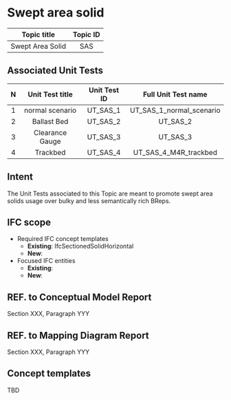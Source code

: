 # Swept area solid

|              Topic title                  |Topic ID|
|:-----------------------------------------:|:------:|
|  Swept Area Solid                         |   SAS  |


## Associated Unit Tests


| N |   Unit Test title   |Unit Test ID|        Full Unit Test name     |
|:-:|:-------------------:|:----------:| :-----------------------------:|
| 1 |      normal scenario    |  UT_SAS_1  |  UT_SAS_1_normal_scenario  |
| 2 |      Ballast Bed    |  UT_SAS_2  |  UT_SAS_2  |
| 3 |      Clearance Gauge    |  UT_SAS_3  |  UT_SAS_3  |
| 4 |      Trackbed    |  UT_SAS_4  |  UT_SAS_4_M4R_trackbed  |


## Intent
The Unit Tests associated to this Topic are meant to promote swept area solids usage over bulky and less semantically rich BReps.

## IFC scope

- Required IFC concept templates
  - **Existing**: IfcSectionedSolidHorizontal
  - **New**:
- Focused IFC entities
  - **Existing**:
  - **New**:

## REF. to Conceptual Model Report
Section XXX, Paragraph YYY

## REF. to Mapping Diagram Report
Section XXX, Paragraph YYY

## Concept templates
TBD
